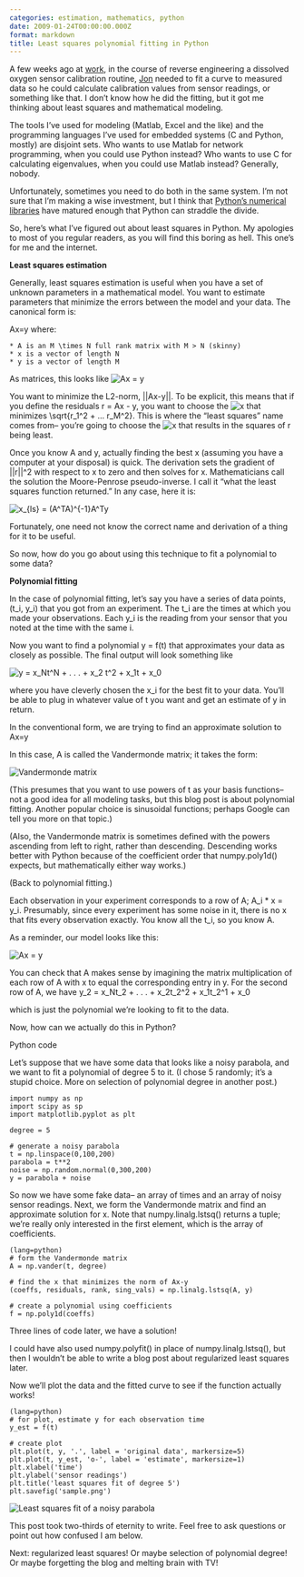 ```yaml
---
categories: estimation, mathematics, python
date: 2009-01-24T00:00:00.000Z
format: markdown
title: Least squares polynomial fitting in Python
---
```


A few weeks ago at [work][1], in the course of reverse engineering a dissolved oxygen sensor calibration routine, [Jon][2] needed to fit a curve to measured data so he could calculate calibration values from sensor readings, or something like that. I don’t know how he did the fitting, but it got me thinking about least squares and mathematical modeling.

The tools I’ve used for modeling (Matlab, Excel and the like) and the programming languages I’ve used for embedded systems (C and Python, mostly) are disjoint sets. Who wants to use Matlab for network programming, when you could use Python instead? Who wants to use C for calculating eigenvalues, when you could use Matlab instead? Generally, nobody.

Unfortunately, sometimes you need to do both in the same system. I’m not sure that I’m making a wise investment, but I think that [Python’s numerical libraries][3] have matured enough that Python can straddle the divide.

So, here’s what I’ve figured out about least squares in Python. My apologies to most of you regular readers, as you will find this boring as hell. This one’s for me and the internet.

**Least squares estimation**

Generally, least squares estimation is useful when you have a set of unknown parameters in a mathematical model. You want to estimate parameters that minimize the errors between the model and your data. The canonical form is:

Ax=y
where:

    * A is an M \times N full rank matrix with M > N (skinny)
    * x is a vector of length N
    * y is a vector of length M

As matrices, this looks like
![Ax = y](http://pingswept.org/images/equations/ax_equals_y.png)

You want to minimize the L2-norm, ||Ax-y||. To be explicit, this means that if you define the residuals r = Ax - y, you want to choose the ![x](http://pingswept.org/images/equations/x.png) that minimizes \sqrt{r_1^2 + ... r_M^2}. This is where the “least squares” name comes from– you’re going to choose the ![x](http://pingswept.org/images/equations/x.png) that results in the squares of r being least.

Once you know A and y, actually finding the best x (assuming you have a computer at your disposal) is quick. The derivation sets the gradient of ||r||^2 with respect to x to zero and then solves for x. Mathematicians call the solution the Moore-Penrose pseudo-inverse. I call it “what the least squares function returned.” In any case, here it is:

![x_{ls} = (A^TA)^{-1}A^Ty](http://pingswept.org/images/equations/moore_penrose_pseudo_inverse.png)

Fortunately, one need not know the correct name and derivation of a thing for it to be useful.

So now, how do you go about using this technique to fit a polynomial to some data?

**Polynomial fitting**

In the case of polynomial fitting, let’s say you have a series of data points, (t_i, y_i) that you got from an experiment. The t_i are the times at which you made your observations. Each y_i is the reading from your sensor that you noted at the time with the same i.

Now you want to find a polynomial y = f(t) that approximates your data as closely as possible. The final output will look something like

![y = x_Nt^N + . . . + x_2 t^2 + x_1t + x_0](http://pingswept.org/images/equations/polynomial_in_x.png)

where you have cleverly chosen the x_i for the best fit to your data. You’ll be able to plug in whatever value of t you want and get an estimate of y in return.

In the conventional form, we are trying to find an approximate solution to
Ax=y

In this case, A is called the Vandermonde matrix; it takes the form:

![Vandermonde matrix](http://pingswept.org/images/equations/vandermonde_matrix.png)

(This presumes that you want to use powers of t as your basis functions– not a good idea for all modeling tasks, but this blog post is about polynomial fitting. Another popular choice is sinusoidal functions; perhaps Google can tell you more on that topic.)

(Also, the Vandermonde matrix is sometimes defined with the powers ascending from left to right, rather than descending. Descending works better with Python because of the coefficient order that numpy.poly1d() expects, but mathematically either way works.)

(Back to polynomial fitting.)

Each observation in your experiment corresponds to a row of A; A_i * x = y_i. Presumably, since every experiment has some noise in it, there is no x that fits every observation exactly. You know all the t_i, so you know A.

As a reminder, our model looks like this:

![Ax = y](http://pingswept.org/images/equations/ax_equals_y.png)

You can check that A makes sense by imagining the matrix multiplication of each row of A with x to equal the corresponding entry in y. For the second row of A, we have
y_2 = x_Nt_2 + . . . + x_2t_2^2 + x_1t_2^1 + x_0

which is just the polynomial we’re looking to fit to the data.

Now, how can we actually do this in Python?

Python code

Let’s suppose that we have some data that looks like a noisy parabola, and we want to fit a polynomial of degree 5 to it. (I chose 5 randomly; it’s a stupid choice. More on selection of polynomial degree in another post.)

```(lang=python)
import numpy as np
import scipy as sp
import matplotlib.pyplot as plt

degree = 5

# generate a noisy parabola
t = np.linspace(0,100,200)
parabola = t**2
noise = np.random.normal(0,300,200)
y = parabola + noise
```

So now we have some fake data– an array of times and an array of noisy sensor readings. Next, we form the Vandermonde matrix and find an approximate solution for x. Note that numpy.linalg.lstsq() returns a tuple; we’re really only interested in the first element, which is the array of coefficients.

```
(lang=python)
# form the Vandermonde matrix
A = np.vander(t, degree)
 
# find the x that minimizes the norm of Ax-y
(coeffs, residuals, rank, sing_vals) = np.linalg.lstsq(A, y)
 
# create a polynomial using coefficients
f = np.poly1d(coeffs)

```

Three lines of code later, we have a solution!

I could have also used numpy.polyfit() in place of numpy.linalg.lstsq(), but then I wouldn’t be able to write a blog post about regularized least squares later.

Now we’ll plot the data and the fitted curve to see if the function actually works!

```
(lang=python)
# for plot, estimate y for each observation time
y_est = f(t)
 
# create plot
plt.plot(t, y, '.', label = 'original data', markersize=5)
plt.plot(t, y_est, 'o-', label = 'estimate', markersize=1)
plt.xlabel('time')
plt.ylabel('sensor readings')
plt.title('least squares fit of degree 5')
plt.savefig('sample.png')

```

![Least squares fit of a noisy parabola](http://pingswept.org/img/sample.png)

This post took two-thirds of eternity to write. Feel free to ask questions or point out how confused I am below.

Next: regularized least squares! Or maybe selection of polynomial degree! Or maybe forgetting the blog and melting brain with TV!

[1]: http://www.greenmountainengineering.com/
[2]: http://eatthepath.com
[3]: http://scipy.org/

